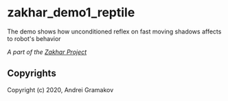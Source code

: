 # zakhar_demo1_reptile
The demo shows how unconditioned reflex on fast moving shadows affects to robot's behavior

*A part of the [Zakhar Project](https://github.com/an-dr/zakhar)*

## Copyrights

Copyright (c) 2020, Andrei Gramakov